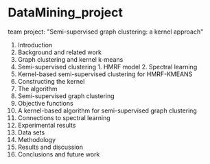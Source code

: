 # DataMining_project
team project: "Semi-supervised graph clustering: a kernel approach"

1. Introduction
2. Background and related work
  1. Graph clustering and kernel k-means
  2. Semi-supervised clustering
    1. HMRF model
    2. Spectral learning
3. Kernel-based semi-supervised clustering for HMRF-KMEANS
  1. Constructing the kernel
  2. The algorithm
4. Semi-supervised graph clustering
  1. Objective functions
  2. A kernel-based algorithm for semi-supervised graph clustering
  3. Connections to spectral learning
5. Experimental results
  1. Data sets
  2. Methodology
  3. Results and discussion
6. Conclusions and future work
